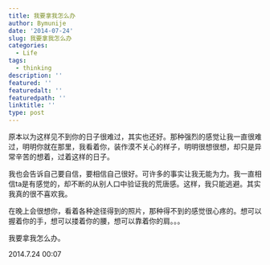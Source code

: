 ```yaml
---
title: 我要拿我怎么办
author: Bymunije
date: '2014-07-24'
slug: 我要拿我怎么办
categories:
  - Life
tags:
  - thinking
description: ''
featured: ''
featuredalt: ''
featuredpath: ''
linktitle: ''
type: post
---
```

原本以为这样见不到你的日子很难过，其实也还好。那种强烈的感觉让我一直很难过，明明你就在那里，我看着你，装作漠不关心的样子，明明很想很想，却只是异常辛苦的想着，过着这样的日子。

我也会告诉自己要自信，要相信自己很好。可许多的事实让我无能为力。我一直相信ta是有感觉的，却不断的从别人口中验证我的荒唐感。这样，我只能逃避。其实我真的很不喜欢我。

在晚上会很想你，看着各种途径得到的照片，那种得不到的感觉很心疼的。想可以握着你的手，想可以搂着你的腰，想可以靠着你的肩。。。

我要拿我怎么办。

2014.7.24   00:07